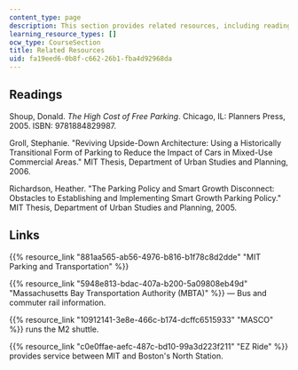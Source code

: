```yaml
---
content_type: page
description: This section provides related resources, including readings and links.
learning_resource_types: []
ocw_type: CourseSection
title: Related Resources
uid: fa19eed6-0b8f-c662-26b1-fba4d92968da
---
```


Readings
--------

Shoup, Donald. _The High Cost of Free Parking_. Chicago, IL: Planners Press, 2005. ISBN: 9781884829987.

Groll, Stephanie. "Reviving Upside-Down Architecture: Using a Historically Transitional Form of Parking to Reduce the Impact of Cars in Mixed-Use Commercial Areas." MIT Thesis, Department of Urban Studies and Planning, 2006.

Richardson, Heather. "The Parking Policy and Smart Growth Disconnect: Obstacles to Establishing and Implementing Smart Growth Parking Policy." MIT Thesis, Department of Urban Studies and Planning, 2005.

Links
-----

{{% resource_link "881aa565-ab56-4976-b816-b1f78c8d2dde" "MIT Parking and Transportation" %}}

{{% resource_link "5948e813-bdac-407a-b200-5a09808eb49d" "Massachusetts Bay Transportation Authority (MBTA)" %}} — Bus and commuter rail information.

{{% resource_link "10912141-3e8e-466c-b174-dcffc6515933" "MASCO" %}} runs the M2 shuttle.

{{% resource_link "c0e0ffae-aefc-487c-bd10-99a3d223f211" "EZ Ride" %}} provides service between MIT and Boston's North Station.